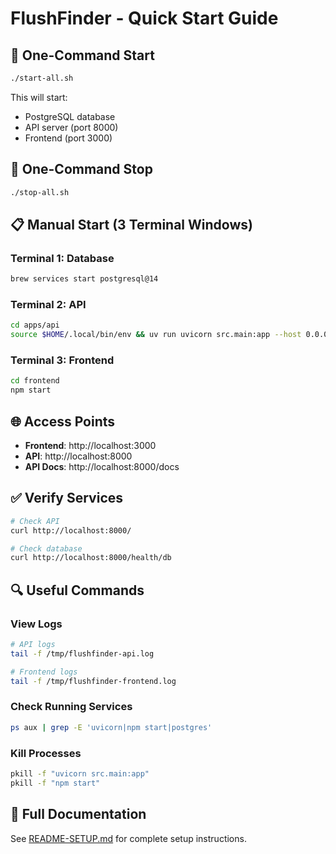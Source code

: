 # FlushFinder - Quick Start Guide

## 🚀 One-Command Start

```bash
./start-all.sh
```

This will start:
- PostgreSQL database
- API server (port 8000)
- Frontend (port 3000)

## 🛑 One-Command Stop

```bash
./stop-all.sh
```

## 📋 Manual Start (3 Terminal Windows)

### Terminal 1: Database
```bash
brew services start postgresql@14
```

### Terminal 2: API
```bash
cd apps/api
source $HOME/.local/bin/env && uv run uvicorn src.main:app --host 0.0.0.0 --port 8000 --reload
```

### Terminal 3: Frontend
```bash
cd frontend
npm start
```

## 🌐 Access Points

- **Frontend**: http://localhost:3000
- **API**: http://localhost:8000
- **API Docs**: http://localhost:8000/docs

## ✅ Verify Services

```bash
# Check API
curl http://localhost:8000/

# Check database
curl http://localhost:8000/health/db
```

## 🔍 Useful Commands

### View Logs
```bash
# API logs
tail -f /tmp/flushfinder-api.log

# Frontend logs
tail -f /tmp/flushfinder-frontend.log
```

### Check Running Services
```bash
ps aux | grep -E 'uvicorn|npm start|postgres'
```

### Kill Processes
```bash
pkill -f "uvicorn src.main:app"
pkill -f "npm start"
```

## 📖 Full Documentation

See [README-SETUP.md](README-SETUP.md) for complete setup instructions.

